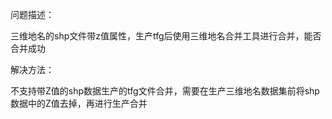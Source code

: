 问题描述：

三维地名的shp文件带z值属性，生产tfg后使用三维地名合并工具进行合并，能否合并成功 

解决方法：

不支持带Z值的shp数据生产的tfg文件合并，需要在生产三维地名数据集前将shp数据中的Z值去掉，再进行生产合并
